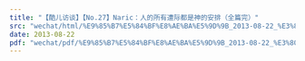 ```yaml
---
title: "【酷儿访谈】【No.27】Naric：人的所有遭际都是神的安排（全篇完）"
src: "wechat/html/%E9%85%B7%E5%84%BF%E8%AE%BA%E5%9D%9B_2013-08-22_%E3%80%90%E9%85%B7%E5%84%BF%E8%AE%BF%E8%B0%88%E3%80%91%E3%80%90No.27%E3%80%91Naric%EF%BC%9A%E4%BA%BA%E7%9A%84%E6%89%80%E6%9C%89%E9%81%AD%E9%99%85%E9%83%BD%E6%98%AF%E7%A5%9E%E7%9A%84%E5%AE%89%E6%8E%92%EF%BC%88%E5%85%A8%E7%AF%87%E5%AE%8C%EF%BC%89.html"
date: 2013-08-22
pdf: "wechat/pdf/%E9%85%B7%E5%84%BF%E8%AE%BA%E5%9D%9B_2013-08-22_%E3%80%90%E9%85%B7%E5%84%BF%E8%AE%BF%E8%B0%88%E3%80%91%E3%80%90No.27%E3%80%91Naric%EF%BC%9A%E4%BA%BA%E7%9A%84%E6%89%80%E6%9C%89%E9%81%AD%E9%99%85%E9%83%BD%E6%98%AF%E7%A5%9E%E7%9A%84%E5%AE%89%E6%8E%92%EF%BC%88%E5%85%A8%E7%AF%87%E5%AE%8C%EF%BC%89.pdf"
---
```

